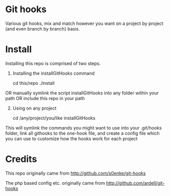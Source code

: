 Git hooks
=========

Various git hooks, mix and match however you want on a project by project (and even branch by branch) basis.

# Install

Installing this repo is comprised of two steps.

1) Installing the installGitHooks command

	cd this/repo
	./install

OR manually symlink the script installGitHooks into any folder within your path
OR include this repo in your path

2) Using on any project

	cd /any/project/you/like
	installGitHooks

This will symlink the commands you might want to use into your .git/hooks folder, link all githooks to the one-hook file, and create a config file which you can use to customize how the hooks work
for each project

# Credits

This repo originally came from http://github.com/s0enke/git-hooks

The php based config etc. originally came from http://github.com/ardell/git-hooks

